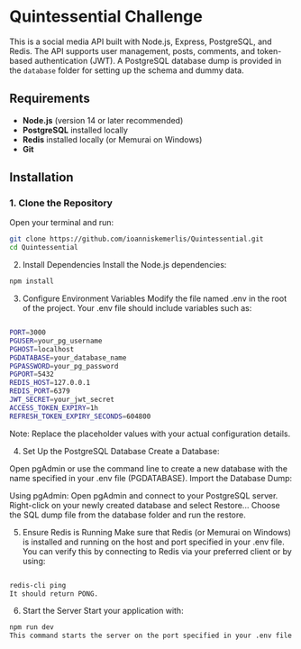 # Quintessential Challenge

This is a social media API built with Node.js, Express, PostgreSQL, and Redis. The API supports user management, posts, comments, and token-based authentication (JWT). A PostgreSQL database dump is provided in the `database` folder for setting up the schema and dummy data.

## Requirements

- **Node.js** (version 14 or later recommended)
- **PostgreSQL** installed locally
- **Redis** installed locally (or Memurai on Windows)
- **Git**

## Installation

### 1. Clone the Repository

Open your terminal and run:

```bash
git clone https://github.com/ioanniskemerlis/Quintessential.git
cd Quintessential
```

2. Install Dependencies
Install the Node.js dependencies:

```bash
npm install
```

3. Configure Environment Variables
Modify the file named .env in the root of the project.  Your .env file should include variables such as:

```bash

PORT=3000
PGUSER=your_pg_username
PGHOST=localhost
PGDATABASE=your_database_name
PGPASSWORD=your_pg_password
PGPORT=5432
REDIS_HOST=127.0.0.1
REDIS_PORT=6379
JWT_SECRET=your_jwt_secret
ACCESS_TOKEN_EXPIRY=1h
REFRESH_TOKEN_EXPIRY_SECONDS=604800
```

Note: Replace the placeholder values with your actual configuration details.

4. Set Up the PostgreSQL Database
Create a Database:

Open pgAdmin or use the command line to create a new database with the name specified in your .env file (PGDATABASE).
Import the Database Dump:

Using pgAdmin:
Open pgAdmin and connect to your PostgreSQL server.
Right-click on your newly created database and select Restore...
Choose the SQL dump file from the database folder and run the restore.


5. Ensure Redis is Running
Make sure that Redis (or Memurai on Windows) is installed and running on the host and port specified in your .env file. You can verify this by connecting to Redis via your preferred client or by using:

```bash

redis-cli ping
It should return PONG.
```

6. Start the Server
Start your application with:

```bash
npm run dev
This command starts the server on the port specified in your .env file (default is 3000).
```
